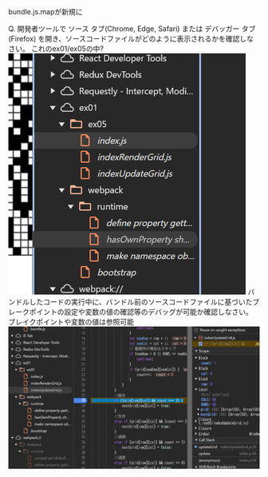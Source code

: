 bundle.js.mapが新規に

Q. 開発者ツールで ソース タブ(Chrome, Edge, Safari) または デバッガー タブ(Firefox) を開き、ソースコードファイルがどのように表示されるかを確認しなさい。
これのex01/ex05の中?
![alt text](image.png)
バンドルしたコードの実行中に、バンドル前のソースコードファイルに基づいたブレークポイントの設定や変数の値の確認等のデバッグが可能か確認しなさい。
ブレイクポイントや変数の値は参照可能
![alt text](image-1.png)